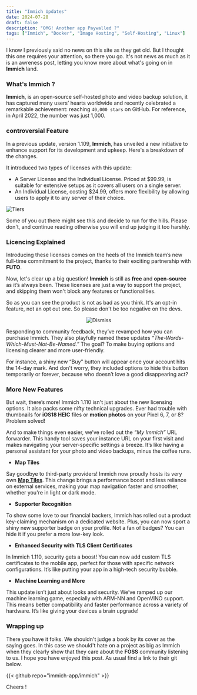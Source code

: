 ```yaml
---
title: "Immich Updates"
date: 2024-07-28
draft: false
description: "OMG! Another app Paywalled ?"
tags: ["Immich", "Docker", "Image Hosting", "Self-Hosting", "Linux"]
---
```

I know I previously said no news on this site as they get old. But I thought this one requires your attention, so there you go. It's not news as much as it is an awreness post, letting you know more about what's going on in **Immich** land.

### What's Immich ?

**Immich**, is an open-source self-hosted photo and video backup solution, it has captured many users’ hearts worldwide and recently celebrated a remarkable achievement: reaching `40,000 stars` on GitHub. For reference, in April 2022, the number was just 1,000.

### controversial Feature

In a previous update, version 1.109, **Immich**, has unveiled a new initiative to enhance support for its development and upkeep. Here's a breakdown of the changes.

It introduced two types of licenses with this update:

- A Server License and the Individual License. Priced at $99.99, is suitable for extensive setups as it covers all users on a single server.
- An Individual License, costing $24.99, offers more flexibility by allowing users to apply it to any server of their choice.

![Tiers](https://i.imgur.com/zW2Z0gt.jpeg)

Some of you out there might see this and decide to run for the hills. Please don't, and continue reading otherwise you will end up judging it too harshly.

### Licencing Explained

Introducing these licenses comes on the heels of the Immich team’s new full-time commitment to the project, thanks to their exciting partnership with **FUTO**.

Now, let's clear up a big question! **Immich** is still as **free** and **open-source** as it’s always been. These licenses are just a way to support the project, and skipping them won't block any features or functionalities.

So as you can see the product is not as bad as you think. It's an opt-in feature, not an opt out one. So please don't be too negative on the devs.

<div align="center">

![Dismiss](https://i.imgur.com/wWcmcQp.png)

</div>

Responding to community feedback, they’ve revamped how you can purchase Immich. They also playfully named these updates *“The-Words-Which-Must-Not-Be-Named.”* The goal? To make buying options and licensing clearer and more user-friendly.

For instance, a shiny new “Buy” button will appear once your account hits the 14-day mark. And don't worry, they included options to hide this button temporarily or forever, because who doesn’t love a good disappearing act?

### More New Features

But wait, there’s more! Immich 1.110 isn't just about the new licensing options. It also packs some nifty technical upgrades. Ever had trouble with thumbnails for **iOS18 HEIC** files or **motion photos** on your Pixel 6, 7, or 8? Problem solved!

And to make things even easier, we’ve rolled out the *“My Immich”* URL forwarder. This handy tool saves your instance URL on your first visit and makes navigating your server-specific settings a breeze. It’s like having a personal assistant for your photo and video backups, minus the coffee runs.

- **Map Tiles**

Say goodbye to third-party providers! Immich now proudly hosts its very own [**Map Tiles**](https://tiles.immich.cloud). This change brings a performance boost and less reliance on external services, making your map navigation faster and smoother, whether you're in light or dark mode.

- **Supporter Recognition**

To show some love to our financial backers, Immich has rolled out a product key-claiming mechanism on a dedicated website. Plus, you can now sport a shiny new supporter badge on your profile. Not a fan of badges? You can hide it if you prefer a more low-key look.

- **Enhanced Security with TLS Client Certificates**

In Immich 1.110, security gets a boost! You can now add custom TLS certificates to the mobile app, perfect for those with specific network configurations. It’s like putting your app in a high-tech security bubble.

- **Machine Learning and More**

This update isn’t just about looks and security. We’ve ramped up our machine learning game, especially with ARM-NN and OpenVINO support. This means better compatibility and faster performance across a variety of hardware. It’s like giving your devices a brain upgrade!

### Wrapping up

There you have it folks. We shouldn't judge a book by its cover as the saying goes. In this case we should't hate on a project as big as Immich when they clearly show that they care about the **FOSS** community listening to us. I hope you have enjoyed this post. As usual find a link to their git below.

{{< github repo="immich-app/immich" >}}

Cheers !
